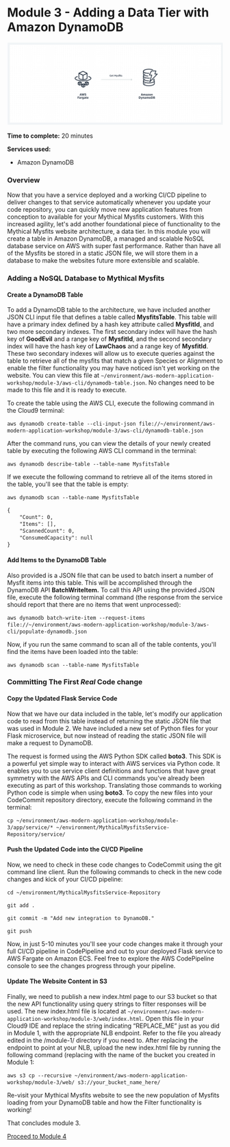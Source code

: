 # Module 3 - Adding a Data Tier with Amazon DynamoDB

![Architecture](/images/module-3/architecture-module-3.png)

**Time to complete:** 20 minutes

**Services used:**
* Amazon DynamoDB

### Overview

Now that you have a service deployed and a working CI/CD pipeline to deliver changes to that service automatically whenever you update your code repository, you can quickly move new application features from conception to available for your Mythical Mysfits customers.  With this increased agility, let's add another foundational piece of functionality to the Mythical Mysfits website architecture, a data tier.  In this module you will create a table in Amazon DynamoDB, a managed and scalable NoSQL database service on AWS with super fast performance.  Rather than have all of the Mysfits be stored in a static JSON file, we will store them in a database to make the websites future more extensible and scalable.

### Adding a NoSQL Database to Mythical Mysfits

#### Create a DynamoDB Table

To add a DynamoDB table to the architecture, we have included another JSON CLI input file that defines a table called **MysfitsTable**. This table will have a primary index defined by a hash key attribute called **MysfitId**, and two more secondary indexes.  The first secondary index will have the hash key of **GoodEvil** and a range key of **MysfitId**, and the second secondary index will have the hash key of **LawChaos** and a range key of **MysfitId**.  These two secondary indexes will allow us to execute queries against the table to retrieve all of the mysfits that match a given Species or Alignment to enable the filter functionality you may have noticed isn't yet working on the website.  You can view this file at `~/environment/aws-modern-application-workshop/module-3/aws-cli/dynamodb-table.json`. No changes need to be made to this file and it is ready to execute.

To create the table using the AWS CLI, execute the following command in the Cloud9 terminal:

```
aws dynamodb create-table --cli-input-json file://~/environment/aws-modern-application-workshop/module-3/aws-cli/dynamodb-table.json
```

After the command runs, you can view the details of your newly created table by executing the following AWS CLI command in the terminal:

```
aws dynamodb describe-table --table-name MysfitsTable
```

If we execute the following command to retrieve all of the items stored in the table, you'll see that the table is empty:

```
aws dynamodb scan --table-name MysfitsTable
```

```
{
    "Count": 0,
    "Items": [],
    "ScannedCount": 0,
    "ConsumedCapacity": null
}
```

#### Add Items to the DynamoDB Table

Also provided is a JSON file that can be used to batch insert a number of Mysfit items into this table.  This will be accomplished through the DynamoDB API **BatchWriteItem.** To call this API using the provided JSON file, execute the following terminal command (the response from the service should report that there are no items that went unprocessed):

```
aws dynamodb batch-write-item --request-items file://~/environment/aws-modern-application-workshop/module-3/aws-cli/populate-dynamodb.json
```

Now, if you run the same command to scan all of the table contents, you'll find the items have been loaded into the table:

```
aws dynamodb scan --table-name MysfitsTable
```

### Committing The First *Real* Code change

#### Copy the Updated Flask Service Code
Now that we have our data included in the table, let's modify our application code to read from this table instead of returning the static JSON file that was used in Module 2.  We have included a new set of Python files for your Flask microservice, but now instead of reading the static JSON file will make a request to DynamoDB.

The request is formed using the AWS Python SDK called **boto3**. This SDK is a powerful yet simple way to interact with AWS services via Python code. It enables you to use service client definitions and functions that have great symmetry with the AWS APIs and CLI commands you've already been executing as part of this workshop.  Translating those commands to working Python code is simple when using **boto3**.  To copy the new files into your CodeCommit repository directory, execute the following command in the terminal:

```
cp ~/environment/aws-modern-application-workshop/module-3/app/service/* ~/environment/MythicalMysfitsService-Repository/service/
```

#### Push the Updated Code into the CI/CD Pipeline

Now, we need to check in these code changes to CodeCommit using the git command line client.  Run the following commands to check in the new code changes and kick of your CI/CD pipeline:

```
cd ~/environment/MythicalMysfitsService-Repository
```

```
git add .
```

```
git commit -m "Add new integration to DynamoDB."
```

```
git push
```

Now, in just 5-10 minutes you'll see your code changes make it through your full CI/CD pipeline in CodePipeline and out to your deployed Flask service to AWS Fargate on Amazon ECS.  Feel free to explore the AWS CodePipeline console to see the changes progress through your pipeline.

#### Update The Website Content in S3

Finally, we need to publish a new index.html page to our S3 bucket so that the new API functionality using query strings to filter responses will be used.  The new index.html file is located at `~/environment/aws-modern-application-workshop/module-3/web/index.html`.  Open this file in your Cloud9 IDE and replace the string indicating “REPLACE_ME” just as you did in Module 1, with the appropriate NLB endpoint.  Refer to the file you already edited in the /module-1/ directory if you need to.  After replacing the endpoint to point at your NLB, upload the new index.html file by running the following command (replacing with the name of the bucket you created in Module 1:

```
aws s3 cp --recursive ~/environment/aws-modern-application-workshop/module-3/web/ s3://your_bucket_name_here/
```

Re-visit your Mythical Mysfits website to see the new population of Mysfits loading from your DynamoDB table and how the Filter functionality is working!

That concludes module 3.

[Proceed to Module 4](/module-4)
